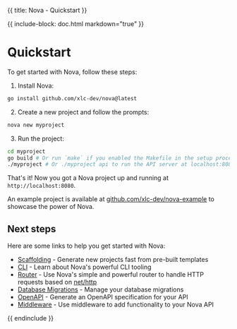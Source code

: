 {{ title: Nova - Quickstart }}

{{ include-block: doc.html markdown="true" }}

# Quickstart

To get started with Nova, follow these steps:

1. Install Nova:

```bash
go install github.com/xlc-dev/nova@latest
```

2. Create a new project and follow the prompts:

```bash
nova new myproject
```

3. Run the project:

```bash
cd myproject
go build # Or run `make` if you enabled the Makefile in the setup process
./myproject # Or ./myproject api to run the API server at localhost:8080
```

That's it! Now you got a Nova project up and running at `http://localhost:8080`.

An example project is available at [github.com/xlc-dev/nova-example](https://github.com/xlc-dev/novaexample) to showcase the power of Nova.

## Next steps

Here are some links to help you get started with Nova:

- [Scaffolding](./scaffolding.html) - Generate new projects fast from pre-built templates
- [CLI](./cli.html) - Learn about Nova's powerful CLI tooling
- [Router](./router.html) - Use Nova's simple and powerful router to handle HTTP requests based on [net/http](https://pkg.go.dev/net/http)
- [Database Migrations](./database_migrations.html) - Manage your database migrations
- [OpenAPI](./openapi.html) - Generate an OpenAPI specification for your API
- [Middleware](./middleware.html) - Use middleware to add functionality to your Nova API

{{ endinclude }}
